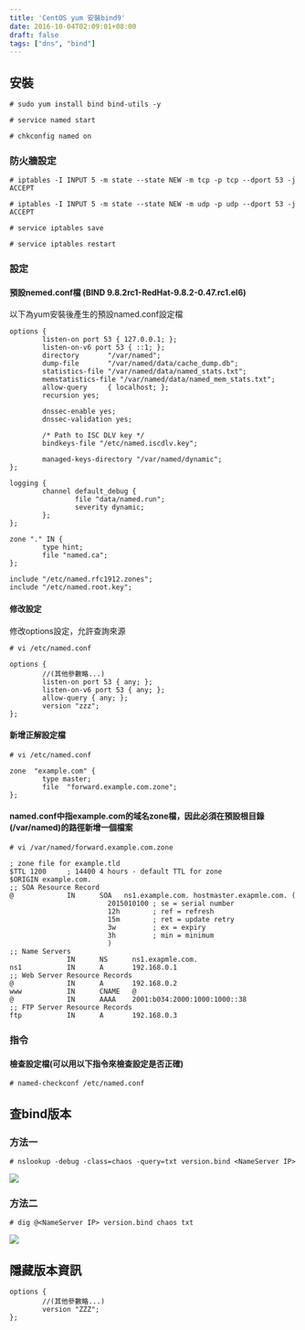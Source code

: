```yaml
---
title: 'CentOS yum 安裝bind9'
date: 2016-10-04T02:09:01+08:00
draft: false
tags: ["dns", "bind"]
---
```

## 安裝

`# sudo yum install bind bind-utils -y`
  
`# service named start`
  
`# chkconfig named on`


### 防火牆設定

`# iptables -I INPUT 5 -m state --state NEW -m tcp -p tcp --dport 53 -j ACCEPT `
  
`# iptables -I INPUT 5 -m state --state NEW -m udp -p udp --dport 53 -j ACCEPT`
  
`# service iptables save`
  
`# service iptables restart`


### 設定

#### 預設nemed.conf檔 (BIND 9.8.2rc1-RedHat-9.8.2-0.47.rc1.el6)

以下為yum安裝後產生的預設named.conf設定檔
  
```
options {
        listen-on port 53 { 127.0.0.1; };
        listen-on-v6 port 53 { ::1; };
        directory       "/var/named";
        dump-file       "/var/named/data/cache_dump.db";
        statistics-file "/var/named/data/named_stats.txt";
        memstatistics-file "/var/named/data/named_mem_stats.txt";
        allow-query     { localhost; };
        recursion yes;

        dnssec-enable yes;
        dnssec-validation yes;

        /* Path to ISC DLV key */
        bindkeys-file "/etc/named.iscdlv.key";

        managed-keys-directory "/var/named/dynamic";
};

logging {
        channel default_debug {
                file "data/named.run";
                severity dynamic;
        };
};

zone "." IN {
        type hint;
        file "named.ca";
};

include "/etc/named.rfc1912.zones";
include "/etc/named.root.key";
```

#### 修改設定
修改options設定，允許查詢來源
  
`# vi /etc/named.conf`
  
```
options {
        //(其他參數略...)
        listen-on port 53 { any; };
        listen-on-v6 port 53 { any; };
        allow-query { any; };
        version "zzz";
};
```

#### 新增正解設定檔

`# vi /etc/named.conf`
  
```
zone  "example.com" {
        type master;
        file  "forward.example.com.zone";
};
```

#### named.conf中指example.com的域名zone檔，因此必須在預設根目錄(/var/named)的路徑新增一個檔案

`# vi /var/named/forward.example.com.zone`
  
```
; zone file for example.tld
$TTL 1200     ; 14400 4 hours - default TTL for zone
$ORIGIN example.com.
;; SOA Resource Record
@             IN      SOA   ns1.example.com. hostmaster.exapmle.com. (
                        2015010100 ; se = serial number
                        12h        ; ref = refresh
                        15m        ; ret = update retry
                        3w         ; ex = expiry
                        3h         ; min = minimum
                        )
;; Name Servers
              IN      NS      ns1.exapmle.com.
ns1           IN      A       192.168.0.1
;; Web Server Resource Records
@             IN      A       192.168.0.2
www           IN      CNAME   @
@             IN      AAAA    2001:b034:2000:1000:1000::38
;; FTP Server Resource Records
ftp           IN      A       192.168.0.3
```

### 指令

#### 檢查設定檔(可以用以下指令來檢查設定是否正確)

`# named-checkconf /etc/named.conf`

## 查bind版本

### 方法一

`# nslookup -debug -class=chaos -query=txt version.bind <NameServer IP>`
  
![](https://fblog.ooopiz.com/images/201609/A02-02.jpg)

### 方法二

`# dig @<NameServer IP> version.bind chaos txt`
  
![](https://fblog.ooopiz.com/images/201609/A02-01.jpg)

## 隱藏版本資訊

```
options {
        //(其他參數略...)
        version "ZZZ";
};
```
